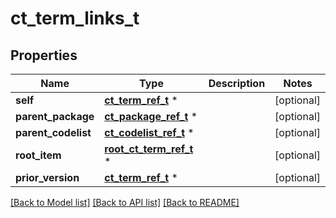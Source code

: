 # ct_term_links_t

## Properties
Name | Type | Description | Notes
------------ | ------------- | ------------- | -------------
**self** | [**ct_term_ref_t**](ct_term_ref.md) \* |  | [optional] 
**parent_package** | [**ct_package_ref_t**](ct_package_ref.md) \* |  | [optional] 
**parent_codelist** | [**ct_codelist_ref_t**](ct_codelist_ref.md) \* |  | [optional] 
**root_item** | [**root_ct_term_ref_t**](root_ct_term_ref.md) \* |  | [optional] 
**prior_version** | [**ct_term_ref_t**](ct_term_ref.md) \* |  | [optional] 

[[Back to Model list]](../README.md#documentation-for-models) [[Back to API list]](../README.md#documentation-for-api-endpoints) [[Back to README]](../README.md)


